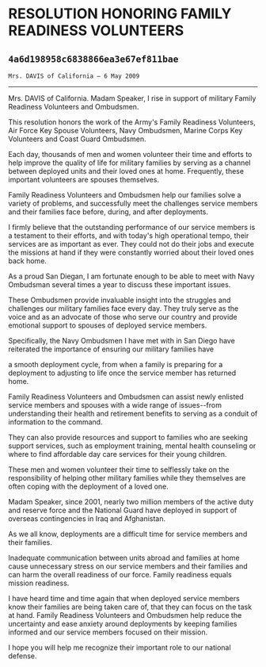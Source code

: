 # RESOLUTION HONORING FAMILY READINESS VOLUNTEERS
## `4a6d198958c6838866ea3e67ef811bae`
`Mrs. DAVIS of California — 6 May 2009`

---


Mrs. DAVIS of California. Madam Speaker, I rise in support of 
military Family Readiness Volunteers and Ombudsmen.

This resolution honors the work of the Army's Family Readiness 
Volunteers, Air Force Key Spouse Volunteers, Navy Ombudsmen, Marine 
Corps Key Volunteers and Coast Guard Ombudsmen.

Each day, thousands of men and women volunteer their time and efforts 
to help improve the quality of life for military families by serving as 
a channel between deployed units and their loved ones at home. 
Frequently, these important volunteers are spouses themselves.

Family Readiness Volunteers and Ombudsmen help our families solve a 
variety of problems, and successfully meet the challenges service 
members and their families face before, during, and after deployments.

I firmly believe that the outstanding performance of our service 
members is a testament to their efforts, and with today's high 
operational tempo, their services are as important as ever. They could 
not do their jobs and execute the missions at hand if they were 
constantly worried about their loved ones back home.

As a proud San Diegan, I am fortunate enough to be able to meet with 
Navy Ombudsman several times a year to discuss these important issues.

These Ombudsmen provide invaluable insight into the struggles and 
challenges our military families face every day. They truly serve as 
the voice and as an advocate of those who serve our country and provide 
emotional support to spouses of deployed service members.

Specifically, the Navy Ombudsmen I have met with in San Diego have 
reiterated the importance of ensuring our military families have


a smooth deployment cycle, from when a family is preparing for a 
deployment to adjusting to life once the service member has returned 
home.

Family Readiness Volunteers and Ombudsmen can assist newly enlisted 
service members and spouses with a wide range of issues--from 
understanding their health and retirement benefits to serving as a 
conduit of information to the command.

They can also provide resources and support to families who are 
seeking support services, such as employment training, mental health 
counseling or where to find affordable day care services for their 
young children.

These men and women volunteer their time to selflessly take on the 
responsibility of helping other military families while they themselves 
are often coping with the deployment of a loved one.

Madam Speaker, since 2001, nearly two million members of the active 
duty and reserve force and the National Guard have deployed in support 
of overseas contingencies in Iraq and Afghanistan.

As we all know, deployments are a difficult time for service members 
and their families.

Inadequate communication between units abroad and families at home 
cause unnecessary stress on our service members and their families and 
can harm the overall readiness of our force. Family readiness equals 
mission readiness.

I have heard time and time again that when deployed service members 
know their families are being taken care of, that they can focus on the 
task at hand. Family Readiness Volunteers and Ombudsmen help reduce the 
uncertainty and ease anxiety around deployments by keeping families 
informed and our service members focused on their mission.

I hope you will help me recognize their important role to our 
national defense.

